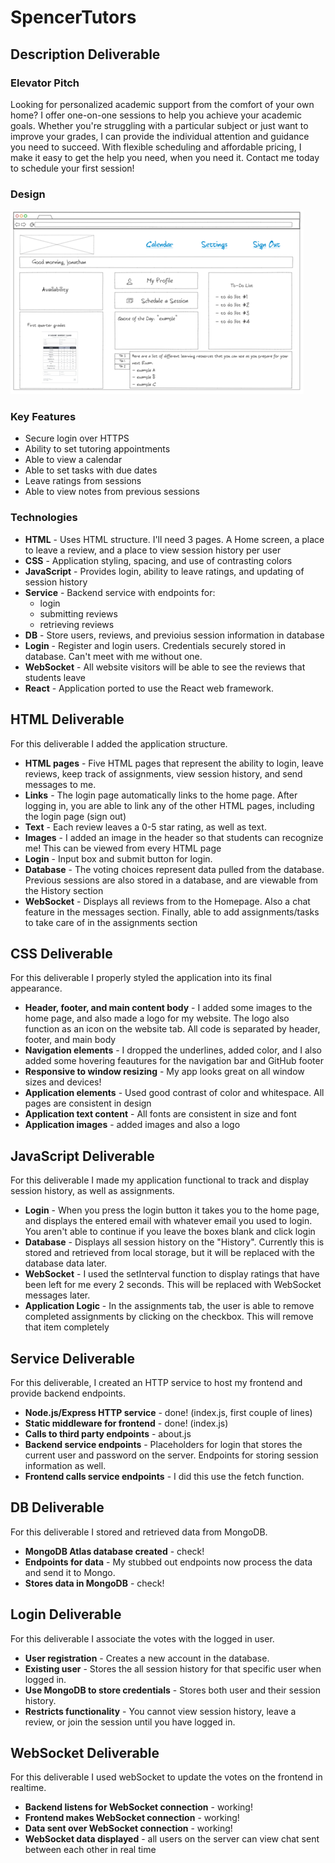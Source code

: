 # SpencerTutors
## Description Deliverable
### Elevator Pitch
Looking for personalized academic support from the comfort of your own home? I offer one-on-one sessions to help you achieve your academic goals. Whether you're struggling with a particular subject or just want to improve your grades, I can provide the individual attention and guidance you need to succeed. With flexible scheduling and affordable pricing, I make it easy to get the help you need, when you need it. Contact me today to schedule your first session!
### Design
<picture>
  <source media="(prefers-color-scheme: dark)" srcset="Picture1.png">
  <img alt="This picture was made with NinjaMock. If you can't see it, I had a really hard time figuring out how to include it in here since I needed a URL" src="Picture1.png">
</picture>

### Key Features
- Secure login over HTTPS
- Ability to set tutoring appointments
- Able to view a calendar
- Able to set tasks with due dates
- Leave ratings from sessions
- Able to view notes from previous sessions
### Technologies
- **HTML** - Uses HTML structure. I'll need 3 pages. A Home screen, a place to leave a review, and a place to view session history per user
- **CSS** - Application styling, spacing, and use of contrasting colors
- **JavaScript** - Provides login, ability to leave ratings, and updating of session history
- **Service** - Backend service with endpoints for:
    - login
    - submitting reviews
    - retrieving reviews
- **DB** - Store users, reviews, and previoius session information in database
- **Login** - Register and login users. Credentials securely stored in database. Can't meet with me without one.
- **WebSocket** - All website visitors will be able to see the reviews that students leave
- **React** - Application ported to use the React web framework.

## HTML Deliverable
For this deliverable I added the application structure.
- **HTML pages** - Five HTML pages that represent the ability to login, leave reviews, keep track of assignments, view session history, and send messages to me.
- **Links** - The login page automatically links to the home page. After logging in, you are able to link any of the other HTML pages, including the login page (sign out)
- **Text** - Each review leaves a 0-5 star rating, as well as text.
- **Images** - I added an image in the header so that students can recognize me! This can be viewed from every HTML page
- **Login** - Input box and submit button for login.
- **Database** - The voting choices represent data pulled from the database. Previous sessions are also stored in a database, and are viewable from the History section
- **WebSocket** - Displays all reviews from to the Homepage. Also a chat feature in the messages section. Finally, able to add assignments/tasks to take care of in the assignments section

## CSS Deliverable
For this deliverable I properly styled the application into its final appearance.

- **Header, footer, and main content body** - I added some images to the home page, and also made a logo for my website. The logo also function as an icon on the website tab. All code is separated by header, footer, and main body
- **Navigation elements** - I dropped the underlines, added color, and I also added some hovering feautures for the navigation bar and GitHub footer
- **Responsive to window resizing** - My app looks great on all window sizes and devices!
- **Application elements** - Used good contrast of color and whitespace. All pages are consistent in design
- **Application text content** - All fonts are consistent in size and font
- **Application images** - added images and also a logo

## JavaScript Deliverable
For this deliverable I made my application functional to track and display session history, as well as assignments.

- **Login** - When you press the login button it takes you to the home page, and displays the entered email with whatever email you used to login. You aren't able to continue if you leave the boxes blank and click login
- **Database** - Displays all session history on the "History". Currently this is stored and retrieved from local storage, but it will be replaced with the database data later.
- **WebSocket** - I used the setInterval function to display ratings that have been left for me every 2 seconds. This will be replaced with WebSocket messages later.
- **Application Logic** - In the assignments tab, the user is able to remove completed assignments by clicking on the checkbox. This will remove that item completely

## Service Deliverable
For this deliverable, I created an HTTP service to host my frontend and provide backend endpoints.

- **Node.js/Express HTTP service** - done! (index.js, first couple of lines)
- **Static middleware for frontend** - done! (index.js)
- **Calls to third party endpoints** - about.js
- **Backend service endpoints** - Placeholders for login that stores the current user and password on the server. Endpoints for storing session information as well.
- **Frontend calls service endpoints** - I did this use the fetch function.

## DB Deliverable
For this deliverable I stored and retrieved data from MongoDB.

- **MongoDB Atlas database created** - check!
- **Endpoints for data** - My stubbed out endpoints now process the data and send it to Mongo.
- **Stores data in MongoDB** - check!

## Login Deliverable
For this deliverable I associate the votes with the logged in user.

- **User registration** - Creates a new account in the database.
- **Existing user** - Stores the all session history for that specific user when logged in.
- **Use MongoDB to store credentials** - Stores both user and their session history.
- **Restricts functionality** - You cannot view session history, leave a review, or join the session until you have logged in.

## WebSocket Deliverable
For this deliverable I used webSocket to update the votes on the frontend in realtime.

- **Backend listens for WebSocket connection** - working!
- **Frontend makes WebSocket connection** - working!
- **Data sent over WebSocket connection** - working!
- **WebSocket data displayed** - all users on the server can view chat sent between each other in real time

